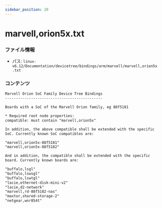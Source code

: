 ```yaml
---
sidebar_position: 20
---
```

# marvell,orion5x.txt

### ファイル情報

- パス: `linux-v6.12/Documentation/devicetree/bindings/arm/marvell/marvell,orion5x.txt`

### コンテンツ

```txt
Marvell Orion SoC Family Device Tree Bindings
---------------------------------------------

Boards with a SoC of the Marvell Orion family, eg 88f5181

* Required root node properties:
compatible: must contain "marvell,orion5x"

In addition, the above compatible shall be extended with the specific
SoC. Currently known SoC compatibles are:

"marvell,orion5x-88f5181"
"marvell,orion5x-88f5182"

And in addition, the compatible shall be extended with the specific
board. Currently known boards are:

"buffalo,lsgl"
"buffalo,lswsgl"
"buffalo,lswtgl"
"lacie,ethernet-disk-mini-v2"
"lacie,d2-network"
"marvell,rd-88f5182-nas"
"maxtor,shared-storage-2"
"netgear,wnr854t"

```
